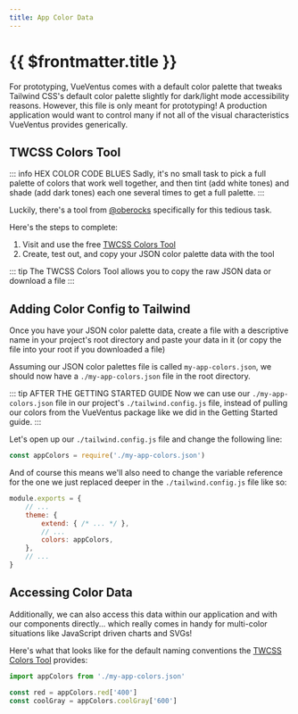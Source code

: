 ```yaml
---
title: App Color Data
---
```


<script setup>
    import DocsPackageVersion from '../../../src/views/compos/DocsPackageVersion.vue'
</script>







# {{ $frontmatter.title }}

For prototyping, VueVentus comes with a default color palette that tweaks Tailwind CSS's default color palette slightly for dark/light mode accessibility reasons. However, this file is only meant for prototyping! A production application would want to control many if not all of the visual characteristics VueVentus provides generically.




## TWCSS Colors Tool

::: info HEX COLOR CODE BLUES
Sadly, it's no small task to pick a full palette of colors that work well together, and then tint (add white tones) and shade (add dark tones) each one several times to get a full palette.
:::

Luckily, there's a tool from [@oberocks](https://github.com/oberocks) specifically for this tedious task.

Here's the steps to complete:

1. Visit and use the free [TWCSS Colors Tool](https://tailwind.mattmct.com/)
1. Create, test out, and copy your JSON color palette data with the tool

::: tip
The TWCSS Colors Tool allows you to copy the raw JSON data or download a file
:::




## Adding Color Config to Tailwind

Once you have your JSON color palette data, create a file with a descriptive name in your project's root directory and paste your data in it (or copy the file into your root if you downloaded a file)


Assuming our JSON color palettes file is called `my-app-colors.json`, we should now have a `./my-app-colors.json` file in the root directory.

::: tip AFTER THE GETTING STARTED GUIDE
Now we can use our `./my-app-colors.json` file in our project's `./tailwind.config.js` file, instead of pulling our colors from the VueVentus package like we did in the Getting Started guide.
:::

Let's open up our `./tailwind.config.js` file and change the following line:

```javascript
const appColors = require('./my-app-colors.json')
```

And of course this means we'll also need to change the variable reference for the one we just replaced deeper in the `./tailwind.config.js` file like so: 

```javascript
module.exports = {
    // ...
    theme: {
        extend: { /* ... */ },
        // ...
        colors: appColors,
    },
    // ...
}
```




## Accessing Color Data

Additionally, we can also access this data within our application and with our components directly... which really comes in handy for multi-color situations like JavaScript driven charts and SVGs!

Here's what that looks like for the default naming conventions the [TWCSS Colors Tool](https://tailwind.mattmct.com/) provides:

```javascript
import appColors from './my-app-colors.json'

const red = appColors.red['400']
const coolGray = appColors.coolGray['600']
```






<DocsPackageVersion/>
